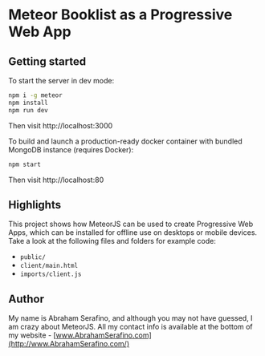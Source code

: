 # Meteor Booklist as a Progressive Web App

## Getting started

To start the server in dev mode:

```bash
npm i -g meteor
npm install
npm run dev
```

Then visit http://localhost:3000

To build and launch a production-ready docker container with bundled MongoDB instance (requires Docker):

```bash
npm start
```

Then visit http://localhost:80

## Highlights

This project shows how MeteorJS can be used to create Progressive Web Apps, which can be installed for offline use
on desktops or  mobile devices. Take a look at the following files and folders for example code:

* `public/`
* `client/main.html`
* `imports/client.js`


## Author

My name is Abraham Serafino, and although you may not have guessed, I am crazy about MeteorJS. All my contact info
is available at the bottom of my website - [www.AbrahamSerafino.com](http://www.AbrahamSerafino.com/)
